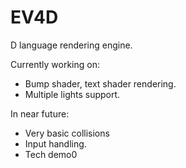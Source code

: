 EV4D
====

D language rendering engine.

Currently working on:
* Bump shader, text shader rendering.
* Multiple lights support.

In near future:
* Very basic collisions
* Input handling.
* Tech demo0


